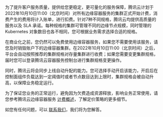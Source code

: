 
为了提升客户服务质量，提供给您更稳定，更可量化的服务保障，腾讯云计划于2022年10月10日11:00（北京时间）对所有边缘容器服务的集群正式开始计费，消费产生的费用将计入账单，进行扣费。针对7种不同规格，腾讯云均提供高质量的服务以及 SLA 承诺。每种规格的集群可管理不同的边缘节点规模，同时管理的 Kubernetes 对象数目也各不相同，您可根据业务需求选择合适的规格。

在商业化之前，您仍然可以免费使用边缘容器服务，如果您不需要使用该服务，请您及时销毁账户下的边缘容器集群。在2022年10月10日11:00（北京时间）之后，平台会自动按照推荐的集群规格对存量集群进行收费；如果您需要变更集群规格，届时您可以登录腾讯云容器服务控制台进行集群规格变更操作。

同时，腾讯云将会同步上线自动升配的能力。您可选择手动开启该能力，开启后在控制面组件负载达到一定阈值时或者节点数目达到上限时，集群规格会被自动升高，以保障业务稳定运行。

为了保证您业务的正常运行，避免因为欠费造成资源释放，影响业务正常使用，请您参考腾讯云边缘容器服务 [计费概述](https://cloud.tencent.com/document/product/457/78129)，了解定价策略的更多细节。


如您有任何问题，可以 [联系我们](https://cloud.tencent.com/document/product/457/59560)，我们将为您解答。
